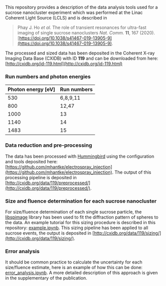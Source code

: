 This repository provides a description of the data analysis tools used for a sucrose nanocluster experiment which was performed at the Linac Coherent Light Source (LCLS) and is described in 

> Phay J. Ho *et al.* The role of transient resonances for ultra-fast imaging of single sucrose nanoclusters *Nat. Comm.* **11**, 167 (2020). [https://doi.org/10.1038/s41467-019-13905-9](https://doi.org/10.1038/s41467-019-13905-9).

The processed and sized data has been deposited in the Coherent X-ray Imaging Data Base (CXIDB) with ID **119** and can be downloaded from here: [http://cxidb.org/id-119.html](http://cxidb.org/id-119.html)

### Run numbers and photon energies ###
Photon energy [eV] | Run numbers 
-------------------| -----------
530                | 6,8,9,11
800                | 12,47
1000               | 13
1140               | 14
1483               | 15

### Data reduction and pre-processing ###
The data has been processed with [Hummingbird](https://github.com/fxihub/hummingbird) using the configuration and tools deposited here: [https://github.com/mhantke/electrospray_injection](https://github.com/mhantke/electrospray_injection). The output of this processing pipeline is deposited in [http://cxidb.org/data/119/preprocessed/](http://cxidb.org/data/119/preprocessed/).

### Size and fluence determination for each sucrose nanocluster ###
For size/fluence determination of each single sucrose particle, the [libspimage](https://github.com/FXIhub/libspimage) library has been used to fit the 
diffraction pattern of spheres to the data. An example tutorial for this sizing procedure is described in this repository: 
[example.ipynb](example.ipynb). This sizing pipeline has been applied to all sucrose events, the output is deposited in [http://cxidb.org/data/119/sizing/](http://cxidb.org/data/119/sizing/).

### Error analysis ###
It should be common practice to calculate the uncertainty for each size/fluence estimate, here is an example of how this can be done: [error_analysis.ipynb](error_analysis.ipynb). A more detailed description of this approach is given in the supplementary of the publication.
